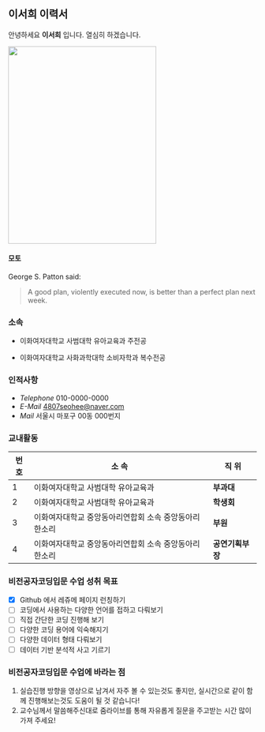 ## 이서희 이력서

안녕하세요 **이서희** 입니다. 열심히 하겠습니다.

<img src= "https://user-images.githubusercontent.com/90589395/133084259-4c866f7c-2cef-4463-9885-b1925d03a7f4.jpg" width="300" height="400"/>


#### 모토
George S. Patton said:

>A good plan, violently executed now,
>is better than a perfect plan next week.


### 소속

* 이화여자대학교 사범대학 유아교육과 주전공

* 이화여자대학교 사화과학대학 소비자학과 복수전공

### 인적사항

* *Telephone* 010-0000-0000
* *E-Mail* 4807seohee@naver.com
* *Mail* 서울시 마포구 00동 000번지

### 교내활동
| 번호 |              소   속              |  직  위  |
|-----|-----------------------------------|---------|
|  1  | 이화여자대학교 사범대학 유아교육과   |**부과대**|
|  2  | 이화여자대학교 사범대학 유아교육과   |**학생회**|
|  3  | 이화여자대학교 중앙동아리연합회 소속 중앙동아리 한소리|**부원**|
|  4  | 이화여자대학교 중앙동아리연합회 소속 중앙동아리 한소리|**공연기획부장**|

### 비전공자코딩입문 수업 성취 목표
* [x] Github 에서 레쥬메 페이지 런칭하기
* [ ] 코딩에서 사용하는 다양한 언어를 접하고 다뤄보기
* [ ] 직접 간단한 코딩 진행해 보기
* [ ] 다양한 코딩 용어에 익숙해지기
* [ ] 다양한 데이터 형태 다뤄보기
* [ ] 데이터 기반 분석적 사고 기르기

### 비전공자코딩입문 수업에 바라는 점
1. 실습진행 방향을 영상으로 남겨서 자주 볼 수 있는것도 좋지만, 실시간으로 같이 함께 진행해보는것도 도움이 될 것 같습니다!
2. 교수님께서 말씀해주신대로 줌라이브를 통해 자유롭게 질문을 주고받는 시간 많이 가져 주세요! 
